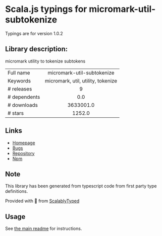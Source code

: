 
# Scala.js typings for micromark-util-subtokenize

Typings are for version 1.0.2

## Library description:
micromark utility to tokenize subtokens

|                    |                 |
| ------------------ | :-------------: |
| Full name          | micromark-util-subtokenize |
| Keywords           | micromark, util, utility, tokenize |
| # releases         | 9 |
| # dependents       | 0.0 |
| # downloads        | 3633001.0 |
| # stars            | 1252.0 |

## Links
- [Homepage](https://github.com/micromark/micromark/tree/main#readme)
- [Bugs](https://github.com/micromark/micromark/issues)
- [Repository](https://github.com/micromark/micromark/tree/main)
- [Npm](https://www.npmjs.com/package/micromark-util-subtokenize)
    


## Note
This library has been generated from typescript code from first party type definitions.

Provided with :purple_heart: from [ScalablyTyped](https://github.com/oyvindberg/ScalablyTyped)

## Usage
See [the main readme](../../readme.md) for instructions.


